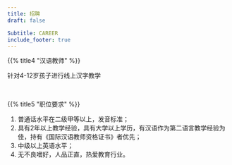 ```yaml
---
title: 招聘
draft: false

Subtitle: CAREER
include_footer: true
---
```



{{% title4 "汉语教师" %}}

针对4-12岁孩子进行线上汉字教学

<br />

{{% title5 "职位要求" %}}

1. 普通话水平在二级甲等以上，发音标准；
2. 具有2年以上教学经验，具有大学以上学历，有汉语作为第二语言教学经验为佳，持有《国际汉语教师资格证书》者优先；
3. 中级以上英语水平；
4. 无不良嗜好，人品正直，热爱教育行业。

